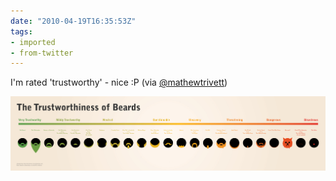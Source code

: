 ```yaml
---
date: "2010-04-19T16:35:53Z"
tags:
- imported
- from-twitter
---
```

I'm rated 'trustworthy' - nice :P \(via [@mathewtrivett](/twitter/#/mathewtrivett))

![A chart declaring the trustworthiness of 20-odd different beard styles, all the way from "Full Beard" (the most trustworthy), through "Mutton chops" ("questionable"), to the predicatable "The Hitler" ("disastrous")](trustworthy-beard.jpg)
